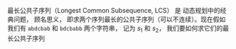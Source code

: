 最长公共子序列（Longest Common Subsequence, LCS） 是 动态规划中的经典问题， 顾名思义， 即求两个序列最长的公共子序列（可以不连续）。现在假如我们有 `abdcbab` 和 `bdcbabb` 两个字符串， 记为 $s_1$ 和 $s_2$， 我们要如何求它们的最长公共子序列

